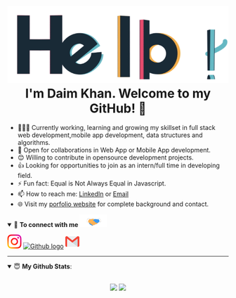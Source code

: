 <h1 align="center"> <img src="https://github.com/Daim-Nickel-Penny/Daim-Nickel-Penny/blob/master/Assets/hello.gif" alt="hello-gif"> <br >I'm Daim Khan</a>. Welcome to my GitHub! 🤗</h1>


- 👨🏽‍💻 Currently working, learning and growing my skillset in full stack web development,mobile app development, data structures and algorithms.
- 🤝 Open for collaborations in Web App or Mobile App development.
- 😊 Willing to contribute in opensource development projects.
- 👍 Looking for opportunities to join as an intern/full time in developing field.
- ⚡ Fun fact: Equal is Not Always Equal in Javascript.
- 📫 How to reach me: [LinkedIn](https://www.linkedin.com/in) or <a href="mailto:daimk558@gmail.com">Email</a>
- 🌐 Visit my [porfolio website](https://studywithdaim.weebly.com/) for complete background and contact.

<details open>
<summary>🤝 <b>To connect with me </b><img src="https://github.com/Daim-Nickel-Penny/Daim-Nickel-Penny/blob/master/Assets/Handshake.gif" height="29px">
</summary>
  
  

[<img src="https://github.com/Daim-Nickel-Penny/Daim-Nickel-Penny/blob/master/Assets/Instagram.svg" alt="instagram logo" width="32"  style="max-width:100%, margin-right:22px">](https://www.instagram.com/i_am_daim_)  [<img src="https://cdn.svgporn.com/logos/github-icon.svg" alt="Github logo" width="34">](https://github.com/)  [<img src="https://github.com/Daim-Nickel-Penny/Daim-Nickel-Penny/blob/master/Assets/Gmail.svg" alt="Gmail logo" height="32">](mailto:daimk558@gmail.com)


</details>

---

<details open>
 <summary> 😇 <b>My Github Stats</b>: </summary>

<br>

<p align = "center">
  <img src = "https://github-readme-stats.vercel.app/api?username=Daim-Nickel-Penny&show_icons=true&theme=tokyonight&line_height=27">
  <img src = "https://github-readme-stats.vercel.app/api/top-langs/?username=Daim-Nickel-Penny&theme=tokyonight">
</p>

</details>
